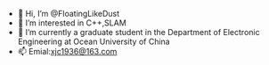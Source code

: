 - 👋 Hi, I’m @FloatingLikeDust
- 👀 I’m interested in C++,SLAM
- 🌱 I’m currently a graduate student in the Department of Electronic Engineering at Ocean University of China
- 📫 Emial:xjc1936@163.com

<!---
FloatingLikeDust/FloatingLikeDust is a ✨ special ✨ repository because its `README.md` (this file) appears on your GitHub profile.
You can click the Preview link to take a look at your changes.
--->
